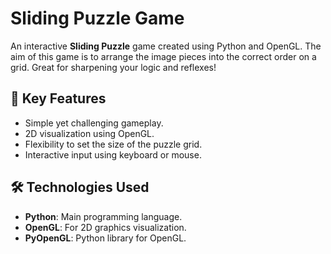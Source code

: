 # Sliding Puzzle Game  

An interactive **Sliding Puzzle** game created using Python and OpenGL. The aim of this game is to arrange the image pieces into the correct order on a grid. Great for sharpening your logic and reflexes!  

## 🚀 Key Features  
- Simple yet challenging gameplay.  
- 2D visualization using OpenGL.  
- Flexibility to set the size of the puzzle grid.  
- Interactive input using keyboard or mouse.  

## 🛠️ Technologies Used  
- **Python**: Main programming language.  
- **OpenGL**: For 2D graphics visualization.  
- **PyOpenGL**: Python library for OpenGL.  
